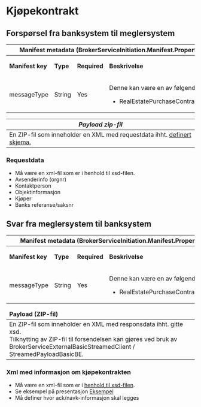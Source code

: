 # Kjøpekontrakt

## Forspørsel fra banksystem til meglersystem
<table>
	<thead>
		<tr>
			<th colspan="4">Manifest metadata (BrokerServiceInitiation.Manifest.PropertyList)</th>
		</tr>
	</thead>
	<tbody>
		<tr>
			<td><p><strong>Manifest key</strong></p></td>
			<td><p><strong>Type</strong></p></td>
			<td><p><strong>Required</strong></p></td>
			<td><p><strong>Beskrivelse</strong></p></td>
		</tr>
		<tr>
			<td><p>messageType</p></td>
			<td><p>String</p></td>
			<td><p>Yes</p></td>
			<td><p>Denne kan være en av følgende:</p><ul><li>RealEstatePurchaseContractRequest</li></ul></td>
		</tr>
  </tbody>
</table
<br>

| *Payload zip-fil* |
|-------------------| 
| En ZIP-fil som inneholder en XML med requestdata ihht. [definert skjema.](https://xsd/dsbm-1.0.0.xsd) |

### Requestdata
- Må være en xml-fil som er i henhold til xsd-filen.
- Avsenderinfo (orgnr)
- Kontaktperson
- Objektinformasjon
- Kjøper
- Banks referanse/saksnr

## Svar fra meglersystem til banksystem
<table>
	<thead>
		<tr>
			<th colspan="4">Manifest metadata (BrokerServiceInitiation.Manifest.PropertyList)</th>
		</tr>
	</thead>
	<tbody>
		<tr>
			<td><p><strong>Manifest key</strong></p></td>
			<td><p><strong>Type</strong></p></td>
			<td><p><strong>Required</strong></p></td>
			<td><p><strong>Beskrivelse</strong></p></td>
		</tr>
		<tr>
			<td><p>messageType</p></td>
			<td><p>String</p></td>
			<td><p>Yes</p></td>
			<td><p>Denne kan være en av følgende:</p><ul><li>RealEstatePurchaseContractRespone</li></ul></td>
		</tr>
    </tbody>
</table>
<table>
	<thead>
		<tr><td colspan="4"><strong>Payload (ZIP-fil)</strong></td></tr>
	</thead>
	<tbody>
		<tr><td colspan="4">En ZIP-fil som inneholder en XML med responsdata ihht. gitte xsd.<br>
		Tilknytting av ZIP-fil til forsendelsen kan gjøres ved bruk av BrokerServiceExternalBasicStreamedClient / StreamedPayloadBasicBE.</td></tr>
	</tbody>
</table>

### Xml med informasjon om kjøpekontrakten
- Må være en xml-fil som er i [henhold til xsd-filen](xsd/dsbm-1.0.0.xsd).
- Se eksempel på presentasjon [Eksempel](examples/example.png)
- Må definer hvor ack/navk-informasjon skal legges
